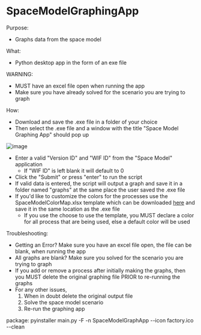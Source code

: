# SpaceModelGraphingApp

Purpose:
- Graphs data from the space model

What:
- Python desktop app in the form of an exe file

WARNING:
- MUST have an excel file open when running the app
- Make sure you have already solved for the scenario you are trying to graph

How: 
- Download and save the .exe file in a folder of your choice
- Then select the .exe file and a window with the title "Space Model Graphing App" should pop up

![image](https://user-images.githubusercontent.com/89600331/151611080-8144a6eb-2d65-4c72-b9cb-ca1779a1d937.png)
- Enter a valid "Version ID" and "WIF ID" from the "Space Model" application
  -  If "WIF ID" is left blank it will default to 0
- Click the "Submit" or press "enter" to run the script
- If valid data is entered, the script will output a graph and save it in a folder named "graphs" at the same place the user saved the .exe file
- If you'd like to customize the colors for the processes use the SpaceModelColorMap.xlsx template which can be downloaded <a href="https://github.com/ddawkinsIntel/SpaceModelGraphingApp/blob/master/SpaceModelColorMap.xlsx">here</a> and save it in the same location as the .exe file
  - If you use the choose to use the template, you MUST declare a color for all process that are being used, else a default color will be used

Troubleshooting:
- Getting an Error? Make sure you have an excel file open, the file can be blank, when running the app
- All graphs are blank? Make sure you solved for the scenario you are trying to graph
- If you add or remove a process after initially making the graphs, then you MUST delete the original graphing file PRIOR to re-running the graphs
- For any other issues, 
    1. When in doubt delete the original output file
    2. Solve the space model scenario 
    3. Re-run the graphing app


package: pyinstaller main.py -F -n SpaceModelGraphApp --icon factory.ico --clean
